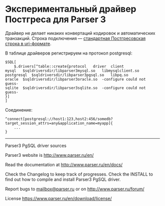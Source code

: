 Экспериментальный драйвер Постгреса для Parser 3
================================================

Драйвер не делает никаких конвертаций кодировок и автоматических транзакций. Строка подключения — [стандартная Постгресовская строка в uri-формате](https://postgrespro.ru/docs/postgresql/13/libpq-connect#LIBPQ-CONNSTRING).

В таблице драйверов регистрируем на протокол postgresql:
```
$SQL[
	$.drivers[^table::create{protocol	driver	client
mysql	$sqldriversdir/libparser3mysql.so	libmysqlclient.so
postgresql	$sqldriversdir/libparser3pgsql.so	libpq.so
oracle	$sqldriversdir/libparser3oracle.so	-configure could not guess-
sqlite	$sqldriversdir/libparser3sqlite.so	-configure could not guess-
}]
]
```

Соединение:
```
^connect[postgresql://host1:123,host2:456/somedb?target_session_attrs=any&application_name=myapp]{
    ...
}
```

------------------------

Parser3 PgSQL driver sources

Parser3 website is http://www.parser.ru/en/

Read the documentation at http://www.parser.ru/en/docs/

Check the Changelog to keep track of progresses.
Check the INSTALL to find out how to compile and install Parser3 PgSQL driver.

Report bugs to mailbox@parser.ru or on http://www.parser.ru/forum/

License https://www.parser.ru/en/download/license/
